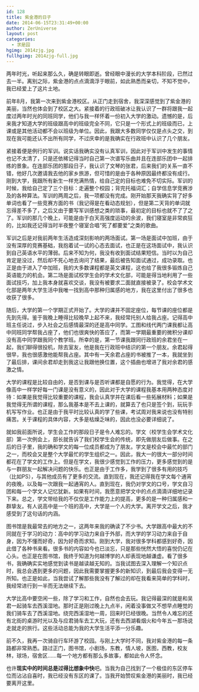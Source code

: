 ```yaml
---
id: 128
title: 紫金港的日子
date: 2014-06-15T23:31:49+00:00
author: ZerUniverse
layout: post
categories:
  - 求是园
hgimg: 2014zjg.jpg
fullhgimg: 2014zjg-full.jpg
---
```

两年时光，听起来那么久，确是转眼即逝。曾经眼中漫长的大学本科阶段，已然过去一半。离别之际，紫金港的点点滴滴浮于眼前，如此熟悉而亲切，不知不觉中，我已经爱上了这片土地。

前年8月，我第一次来到紫金港<!--more-->校区。从正门走到宿舍，我深深感觉到了紫金港的美丽，当然也体会到了校区之大。紧接着的行政班破冰让我认识了一群将跟我一起度过两年时光的同班同学，他们与我一样怀着一份初入大学的激动。遗憾的是，后来我才知道大学的班级跟高中的班级完全不同，它只是一个形式上的班级而已，上课或是其他活动都不会以班级为单位。因此，我跟大多数同学仅仅是点头之交，到现在我可能还认不出所有同学，不过庆幸的是我确实在行政班中认识了几个朋友。

紧接着便是例行的军训。说实话我确实没有认真军训，因此对于军训中发生的事情也记不太清了，只是还依稀记得当时自己第一次谱写乐曲并且在连部乐团中一起排练的景象。在连部乐团的那段日子，我认识了文琴的张君，后来我们的关系一直不错，他好几次邀请我去他的家乡旅游，但可惜的是由于各种原因最终都没有成行。刚到大学，我跟所有新生一样充满热情，给自己定的目标也难免不切实际。军训的时候，我给自己定了三个目标：走遍整个校园；背完托福词汇；自学信息学竞赛涉及的各种算法。军训的两周之后，我一项都没有完成。刚开始那天我确实背了好多单词也看了一些竞赛方面的书（我记得是在看动态规划），但是第二天背的单词就忘得差不多了，之后又由于要写军训感想之类的琐事，最初定的目标也就不了了之了。军训的那几个晚上，可能是由于白天高强度运动的余波，我们寝室是非常疯狂的，比如我还记得当时半夜整个寝室合唱“死了都要爱”之类的歌曲。

军训之后是对我前两年生活造成深刻影响的两场面试。第一场是面试中加班，由于没有深厚的竞赛基础，我抱着试一试的心态去面试，也正是在这场面试中，我认识到自己英语水平的薄弱。后来不知为何，我没有收到面试结果短信。当时以为自己肯定是没过，然后却不死心地去询问了结果，最后被告知面试通过，成功录取。也正是由于进入了中加班，我的大多数课程都是英文课程，这也给了我很多锻炼自己英语能力的机会。第二场是面试校学生会的学术文化部，可能是得当地利用了一些面试技巧，加上我本身就喜欢交谈，我没有被要求二面就直接被录了。校会学术文化部是两年大学生活中我唯一找到高中那种归属感的地方，我在这里付出了很多也收获了很多。

随后，大学的第一个学期正式开始了。大学的课并不固定座位，每节课的座位都是先到先得。鉴于我晚上睡得比较晚早上起不来，我经常托别人给我占座。记得高中班主任说过，步入社会之后感情最深的还是高中同学。工图和线代两门课我都让高中同班同学帮我占座了，他们也很爽快的答应了，而第一学期最重要的微积分课却没有高中同学跟我同个教学班。所幸的是，第一节课我跟同行政班的余君坐在一起，我们聊得很投机，除去室友，他是我在行政班中结识的第一个朋友。余君起得很早，我也很感激他能帮我占座。其中有一天余君占座的书被推了一本，我就坐到了最后排，课间余君却走到我这让我跟他换位置，这个插曲也增进了我对余君的感激之情。

大学的课程是比较自由的，是否到课与是否听课都是自愿的行为。我觉得，在大学像高中一样学好每一门课是没有意义的，因此对于大学的课程我基本用两种态度对待：如果是我觉得比较重要的课程，我会认真学并在课后看一些拓展材料；如果是我觉得无所谓的课程，那么我基本是不去上课的，就算去了也只是签个到，玩玩手机写写作业。也正是由于我平时比较认真的学了些课，考试周对我来说也没有特别痛苦。关于课程的具体内容，大多是枯燥乏味的，因此也没必要详细说了。

就如我前面所说，学生会工作的那段日子是令人难忘的。学文（校学生会学术文化部）第一次例会上，部长就告诉了我们校学生会的传统，即先做朋友后做事。在之后的日子里，我的确和学文的每一位成员都成为了朋友。学文是校会中最忙的部门之一，而校会又是整个大学最忙的学生组织之一。因此，我大一的很大一部分时间都花在了学文的工作上。但是在学文，我很少感觉到工作的压力，更多感觉到的是与一群朋友一起解决问题的快乐。也正是由于工作多，我学到了很多有用的技巧（比如PS），与其他成员有了更多的交流。直到现在，我还记得我在学文每个通宵的夜晚，以及每一次跟我一起通宵的人。直到现在，我仍对学文的口号，学文自习团和每一个学文人记忆犹新。如果有时间，我愿意把学文中的点点滴滴详细地记录下来。总之，学文带给我的不仅仅是工作能力上的提高，更多的是一种归属感和一群挚友。有人说高中是一个班的高中，大学是一个人的大学。离开学文之后，我才感受到了这句话的内涵。

图书馆是我最常去的地方之一，这两年来我的确读了不少书。大学跟高中最大的不同就在于学习的动力：高中的学习动力来自于外部，而大学的学习动力来自于自身，因为不懂而好奇，因为好奇而求知。刚到大学，我对很多学科都感到好奇，因此借了各种书来看。很多书的内容如今也已淡忘，只是那些恍然大悟的喜悦仍记在心头。也正是在图书馆，我终于知道为何越博学的人却表现地越谦虚。看了很多书，我确确实实地感觉到读书是越读越无知的。当我试图去深入理解一个知识点时，我总会遇到更多的问题，因此我需要掌握更多的新知识，到最后我会变得一无所知。也正是如此，当我尝试了解那些我没有了解过的却在我看来简单的学科时，我经常进行到一半而无法继续下去。

大学比高中要空闲一些，除了学习和工作，自然也会去玩。我记得最深的就是和吴君一起骑车去西溪湿地。那时正是刚过晚上九点半，闲着没事做又不想早点睡觉的我们骑车去了西溪湿地。绕完西溪湿地一周，回来时已经很晚。当然令人难忘的还有北街的桌游时光以及与应君骑车去工大玩，还有去西湖看烟火和今年五一那场说走就走的旅行。这些活动总能为我的大学生活平添一分乐趣。

前不久，我再一次骑自行车环游了校园。与刚上大学时不同，我对紫金港的每一条路都非常熟悉。路过正门，图书馆，小剧场，东教，情人坡，医图，西教，校友林，球场，宿舍区……每一个地方都有那么多故事，都如此令人怀念。

也许**现实中的时间总是过得比想象中快**吧。当我为自己找到了一个极佳的东区停车位而沾沾自喜时，我已经没有东区的课了。当我开始赞叹紫金港的美丽时，我已经要离开这里。